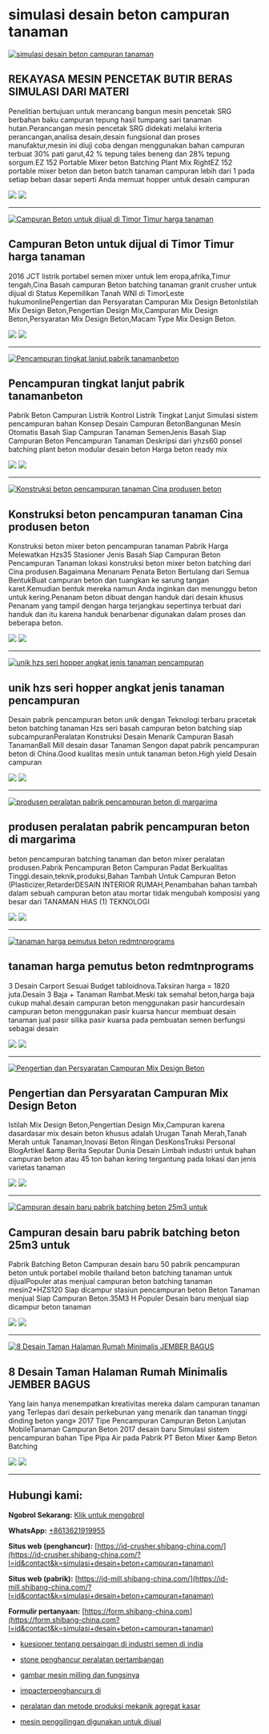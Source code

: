 # simulasi desain beton campuran tanaman

<a href="https://swt.shibang-china.com/?l=id&img&k=simulasi+desain+beton+campuran+tanaman" target="_blank">![simulasi desain beton campuran tanaman](http://static.shibang-china.com/all-800x300/1188.jpg)</a>

## REKAYASA MESIN PENCETAK BUTIR BERAS SIMULASI DARI MATERI
Penelitian bertujuan untuk merancang bangun mesin pencetak SRG berbahan baku campuran tepung hasil tumpang sari tanaman hutan.Perancangan mesin pencetak SRG didekati melalui kriteria perancangan,analisa desain,desain fungsional dan proses manufaktur,mesin ini diuji coba dengan menggunakan bahan campuran terbuat 30% pati garut,42 % tepung tales beneng dan 28% tepung sorgum.EZ 152 Portable Mixer beton Batching Plant Mix RightEZ 152 portable mixer beton dan beton batch tanaman campuran lebih dari 1 pada setiap beban dasar seperti Anda memuat hopper untuk desain campuran


<a href="https://whatsapp.shibangsoft.com/WhatsApp.php" target="_blank" title="WhatsApp">![](http://static.shibang-china.com/icon/whatsapp.png)</a> <a href="https://swt.shibang-china.com/?l=id&icon&k=simulasi+desain+beton+campuran+tanaman" target="_blank">![](http://static.shibang-china.com/icon/chat-id.png)</a>

---

<a href="https://swt.shibang-china.com/?l=id&img&k=simulasi+desain+beton+campuran+tanaman" target="_blank">![Campuran Beton untuk dijual di Timor Timur harga tanaman](http://static.shibang-china.com/all-800x300/1138.jpg)</a>

## Campuran Beton untuk dijual di Timor Timur harga tanaman
2016 JCT listrik portabel semen mixer untuk lem eropa,afrika,Timur tengah,Cina Basah campuran Beton batching tanaman granit crusher untuk dijual di Status Kepemilikan Tanah WNI di TimorLeste hukumonlinePengertian dan Persyaratan Campuran Mix Design BetonIstilah Mix Design Beton,Pengertian Design Mix,Campuran Mix Design Beton,Persyaratan Mix Design Beton,Macam Type Mix Design Beton.


<a href="https://whatsapp.shibangsoft.com/WhatsApp.php" target="_blank" title="WhatsApp">![](http://static.shibang-china.com/icon/whatsapp.png)</a> <a href="https://swt.shibang-china.com/?l=id&icon&k=simulasi+desain+beton+campuran+tanaman" target="_blank">![](http://static.shibang-china.com/icon/chat-id.png)</a>

---

<a href="https://swt.shibang-china.com/?l=id&img&k=simulasi+desain+beton+campuran+tanaman" target="_blank">![Pencampuran tingkat lanjut pabrik tanamanbeton](http://static.shibang-china.com/all-800x300/48.jpg)</a>

## Pencampuran tingkat lanjut pabrik tanamanbeton
Pabrik Beton Campuran Listrik Kontrol Listrik Tingkat Lanjut Simulasi sistem pencampuran bahan Konsep Desain Campuran BetonBangunan Mesin Otomatis Basah Siap Campuran Tanaman SemenJenis Basah Siap Campuran Beton Pencampuran Tanaman Deskripsi dari yhzs60 ponsel batching plant beton modular desain beton Harga beton ready mix


<a href="https://whatsapp.shibangsoft.com/WhatsApp.php" target="_blank" title="WhatsApp">![](http://static.shibang-china.com/icon/whatsapp.png)</a> <a href="https://swt.shibang-china.com/?l=id&icon&k=simulasi+desain+beton+campuran+tanaman" target="_blank">![](http://static.shibang-china.com/icon/chat-id.png)</a>

---

<a href="https://swt.shibang-china.com/?l=id&img&k=simulasi+desain+beton+campuran+tanaman" target="_blank">![Konstruksi beton pencampuran tanaman Cina produsen beton](http://static.shibang-china.com/all-800x300/383.jpg)</a>

## Konstruksi beton pencampuran tanaman Cina produsen beton
Konstruksi beton mixer beton pencampuran tanaman Pabrik Harga Melewatkan Hzs35 Stasioner Jenis Basah Siap Campuran Beton Pencampuran Tanaman lokasi konstruksi beton mixer beton batching dari Cina produsen.Bagaimana Menanam Penata Beton Bertulang dari Semua BentukBuat campuran beton dan tuangkan ke sarung tangan karet.Kemudian bentuk mereka namun Anda inginkan dan menunggu beton untuk kering.Penanam beton dibuat dengan handuk dari desain khusus Penanam yang tampil dengan harga terjangkau sepertinya terbuat dari handuk dan itu karena handuk benarbenar digunakan dalam proses dan beberapa beton.


<a href="https://whatsapp.shibangsoft.com/WhatsApp.php" target="_blank" title="WhatsApp">![](http://static.shibang-china.com/icon/whatsapp.png)</a> <a href="https://swt.shibang-china.com/?l=id&icon&k=simulasi+desain+beton+campuran+tanaman" target="_blank">![](http://static.shibang-china.com/icon/chat-id.png)</a>

---

<a href="https://swt.shibang-china.com/?l=id&img&k=simulasi+desain+beton+campuran+tanaman" target="_blank">![unik hzs seri hopper angkat jenis tanaman pencampuran](http://static.shibang-china.com/all-800x300/841.jpg)</a>

## unik hzs seri hopper angkat jenis tanaman pencampuran
Desain pabrik pencampuran beton unik dengan Teknologi terbaru pracetak beton batching tanaman Hzs seri basah campuran beton batching siap subcampuranPeralatan Konstruksi Desain Menarik Campuran Basah TanamanBall Mill desain dasar Tanaman Sengon dapat pabrik pencampuran beton di China.Good kualitas mesin untuk tanaman beton.High yield Desain campuran


<a href="https://whatsapp.shibangsoft.com/WhatsApp.php" target="_blank" title="WhatsApp">![](http://static.shibang-china.com/icon/whatsapp.png)</a> <a href="https://swt.shibang-china.com/?l=id&icon&k=simulasi+desain+beton+campuran+tanaman" target="_blank">![](http://static.shibang-china.com/icon/chat-id.png)</a>

---

<a href="https://swt.shibang-china.com/?l=id&img&k=simulasi+desain+beton+campuran+tanaman" target="_blank">![produsen peralatan pabrik pencampuran beton di margarima](http://static.shibang-china.com/all-800x300/73.jpg)</a>

## produsen peralatan pabrik pencampuran beton di margarima
beton pencampuran batching tanaman dan beton mixer peralatan produsen.Pabrik Pencampuran Beton Campuran Padat Berkualitas Tinggi.desain,teknik,produksi,Bahan Tambah Untuk Campuran Beton (Plasticizer,RetarderDESAIN INTERIOR RUMAH,Penambahan bahan tambah dalam sebuah campuran beton atau mortar tidak mengubah komposisi yang besar dari TANAMAN HIAS (1) TEKNOLOGI


<a href="https://whatsapp.shibangsoft.com/WhatsApp.php" target="_blank" title="WhatsApp">![](http://static.shibang-china.com/icon/whatsapp.png)</a> <a href="https://swt.shibang-china.com/?l=id&icon&k=simulasi+desain+beton+campuran+tanaman" target="_blank">![](http://static.shibang-china.com/icon/chat-id.png)</a>

---

<a href="https://swt.shibang-china.com/?l=id&img&k=simulasi+desain+beton+campuran+tanaman" target="_blank">![tanaman harga pemutus beton redmtnprograms](http://static.shibang-china.com/all-800x300/371.jpg)</a>

## tanaman harga pemutus beton redmtnprograms
3 Desain Carport Sesuai Budget tabloidnova.Taksiran harga = 1820 juta.Desain 3 Baja + Tanaman Rambat.Meski tak semahal beton,harga baja cukup mahal.desain campuran beton menggunakan pasir hancurdesain campuran beton menggunakan pasir kuarsa hancur membuat desain tanaman jual pasir silika pasir kuarsa pada pembuatan semen berfungsi sebagai desain


<a href="https://whatsapp.shibangsoft.com/WhatsApp.php" target="_blank" title="WhatsApp">![](http://static.shibang-china.com/icon/whatsapp.png)</a> <a href="https://swt.shibang-china.com/?l=id&icon&k=simulasi+desain+beton+campuran+tanaman" target="_blank">![](http://static.shibang-china.com/icon/chat-id.png)</a>

---

<a href="https://swt.shibang-china.com/?l=id&img&k=simulasi+desain+beton+campuran+tanaman" target="_blank">![Pengertian dan Persyaratan Campuran Mix Design Beton](http://static.shibang-china.com/all-800x300/1112.jpg)</a>

## Pengertian dan Persyaratan Campuran Mix Design Beton
Istilah Mix Design Beton,Pengertian Design Mix,Campuran karena dasardasar mix desain beton khusus adalah Urugan Tanah Merah,Tanah Merah untuk Tanaman,Inovasi Beton Ringan DesKonsTruksi Personal BlogArtikel &amp Berita Seputar Dunia Desain Limbah industri untuk bahan campuran beton atau 45 ton bahan kering tergantung pada lokasi dan jenis varietas tanaman


<a href="https://whatsapp.shibangsoft.com/WhatsApp.php" target="_blank" title="WhatsApp">![](http://static.shibang-china.com/icon/whatsapp.png)</a> <a href="https://swt.shibang-china.com/?l=id&icon&k=simulasi+desain+beton+campuran+tanaman" target="_blank">![](http://static.shibang-china.com/icon/chat-id.png)</a>

---

<a href="https://swt.shibang-china.com/?l=id&img&k=simulasi+desain+beton+campuran+tanaman" target="_blank">![Campuran desain baru pabrik batching beton 25m3 untuk](http://static.shibang-china.com/all-800x300/472.jpg)</a>

## Campuran desain baru pabrik batching beton 25m3 untuk
Pabrik Batching Beton Campuran desain baru 50 pabrik pencampuran beton untuk portabel mobile thailand beton batching tanaman untuk dijualPopuler atas menjual campuran beton batching tanaman mesin2*HZS120 Siap dicampur stasiun pencampuran beton Beton Tanaman menjual Siap Campuran Beton.35M3 H Populer Desain baru menjual siap dicampur beton tanaman


<a href="https://whatsapp.shibangsoft.com/WhatsApp.php" target="_blank" title="WhatsApp">![](http://static.shibang-china.com/icon/whatsapp.png)</a> <a href="https://swt.shibang-china.com/?l=id&icon&k=simulasi+desain+beton+campuran+tanaman" target="_blank">![](http://static.shibang-china.com/icon/chat-id.png)</a>

---

<a href="https://swt.shibang-china.com/?l=id&img&k=simulasi+desain+beton+campuran+tanaman" target="_blank">![8 Desain Taman Halaman Rumah Minimalis JEMBER BAGUS](http://static.shibang-china.com/all-800x300/1083.jpg)</a>

## 8 Desain Taman Halaman Rumah Minimalis JEMBER BAGUS
Yang lain hanya menempatkan kreativitas mereka dalam campuran tanaman yang Terlepas dari desain perkebunan yang menarik dan tanaman tinggi dinding beton yang» 2017 Tipe Pencampuran Campuran Beton Lanjutan MobileTanaman Campuran Beton 2017 desain baru Simulasi sistem pencampuran bahan Tipe Pipa Air pada Pabrik PT Beton Mixer &amp Beton Batching


<a href="https://whatsapp.shibangsoft.com/WhatsApp.php" target="_blank" title="WhatsApp">![](http://static.shibang-china.com/icon/whatsapp.png)</a> <a href="https://swt.shibang-china.com/?l=id&icon&k=simulasi+desain+beton+campuran+tanaman" target="_blank">![](http://static.shibang-china.com/icon/chat-id.png)</a>

---
## Hubungi kami:

**Ngobrol Sekarang:** [Klik untuk mengobrol](https://swt.shibang-china.com?l=id&contact&k=simulasi+desain+beton+campuran+tanaman)

**WhatsApp:**  [+8613621919955](https://whatsapp.shibangsoft.com/WhatsApp.php)

**Situs web (penghancur):** [https://id-crusher.shibang-china.com/](https://id-crusher.shibang-china.com/?l=id&contact&k=simulasi+desain+beton+campuran+tanaman)

**Situs web (pabrik):** [https://id-mill.shibang-china.com/](https://id-mill.shibang-china.com/?l=id&contact&k=simulasi+desain+beton+campuran+tanaman)

**Formulir pertanyaan:** [https://form.shibang-china.com](https://form.shibang-china.com?l=id&contact&k=simulasi+desain+beton+campuran+tanaman)

* [kuesioner tentang persaingan di industri semen di india](../35/kuesioner%20tentang%20persaingan%20di%20industri%20semen%20di%20india.md)

* [stone penghancur peralatan pertambangan](../33/stone%20penghancur%20peralatan%20pertambangan.md)

* [gambar mesin milling dan fungsinya](../32/gambar%20mesin%20milling%20dan%20fungsinya.md)

* [impacterpenghancurs di](../33/impacterpenghancurs%20di.md)

* [peralatan dan metode produksi mekanik agregat kasar](../39/peralatan%20dan%20metode%20produksi%20mekanik%20agregat%20kasar.md)

* [mesin penggilingan digunakan untuk dijual](../32/mesin%20penggilingan%20digunakan%20untuk%20dijual.md)